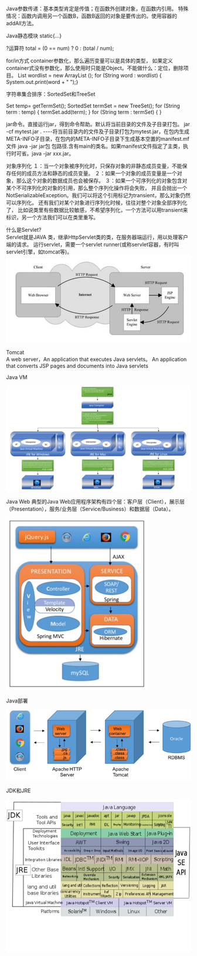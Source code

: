 

Java参数传递：基本类型肯定是传值；在函数外创建对象，在函数内引用。
特殊情况：函数内调用另一个函数B，函数B返回的对象是要传出的。使用容器的addAll方法。

Java静态模块
static{…}

?运算符 
total = (0 == num) ? 0 : (total / num);

for/in方式
container参数化，那么遍历变量可以是具体的类型， 如果定义container式没有参数化，那么使用时只能是Object。不能做什么：定位，删除项目。
List <String> wordlist = new ArrayList <String>();
for (String word : wordlist) {
  System.out.print(word + " ");}

字符串集合排序：SortedSet和TreeSet

Set<String> temp= getTermSet();
SortedSet<String> termSet = new TreeSet<String>();
for (String term : temp) {
termSet.add(term);
}
for (String term : termSet) {
}

jar命令。直接运行jar，得到命令帮助。默认将当前目录的文件及子目录打包。
jar -cf mytest.jar .    ----将当前目录内的文件及子目录打包为mytest.jar，在包内生成META-INFO子目录，在包内的META-INFO子目录下生成基本空置的manifest.mf文件
java -jar jar包 包路径.含有main的类名。如果manifest文件指定了主类，执行时可省。java -jar xxx.jar。

对象序列化
１：当一个对象被序列化时，只保存对象的非静态成员变量，不能保存任何的成员方法和静态的成员变量。
２：如果一个对象的成员变量是一个对象，那么这个对象的数据成员也会被保存。
３：如果一个可序列化的对象包含对某个不可序列化的对象的引用，那么整个序列化操作将会失败，
并且会抛出一个NotSerializableException。我们可以将这个引用标记为transient，那么对象仍然可以序列化。
还有我们对某个对象进行序列化时候，往往对整个对象全部序列化了，
比如说类里有些数据比较敏感，不希望序列化，一个方法可以用transient来标识，另一个方法我们可以在类里重写。

什么是Servlet?  
Servlet就是JAVA 类，继承HttpServlet类的类，在服务器端运行，用以处理客户端的请求。
运行servlet，需要一个servlet runner(或称servlet容器，有时叫servlet引擎，如tomcat等)。
![img_4.png](img_4.png)

Tomcat  
A web server，An application that executes Java servlets。
An application that converts JSP pages and documents into Java servlets

Java VM

![img.png](img.png)

Java Web
典型的Java Web应用程序架构有四个层：客户层（Client），展示层（Presentation），服务/业务层（Service/Business）和数据层（Data）。

![img_1.png](img_1.png)

Java部署

![img_2.png](img_2.png)

JDK和JRE

![img_3.png](img_3.png)

